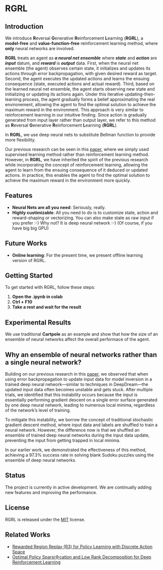 # RGRL
## Introduction
We introduce **R**eversal **G**enerative **R**einforcement **L**earning (**RGRL**), a **model-free** and **value-function-free** reinforcement learning method, where **only** neural networks are involved.

**RGRL** treats an agent as ***a neural net ensemble*** where ***state*** and ***action*** are ***input*** datum, and ***reward*** is ***output*** data. First, when the neural net ensemble (the agent) observes certain state, it initializes and updates its actions through error backpropagation, with given desired reward as target. Second, the agent executes the updated actions and learns the ensuing consequence (state, executed actions and actual reward). Third, based on the learned neural net ensemble, the agent starts observing new state and initializing or updating its actions again. Under this iterative updating-then-learning process, the agent gradually forms a belief approximating the real environement, allowing the agent to find the optimal solution to achieve the maximum reward in the environment. This approach is very similar to reinforcement learning in our intuitive finding. Since action is gradually generated from input layer rather than output layer, we refer to this method as **R**eversal **G**enerative **R**einforcement **L**earning (**RGRL**).

In **RGRL**, we use deep neural nets to substitute Bellman function to provide more flexibility.

Our previous research can be seen in this [paper](https://ala2022.github.io/papers/ALA2022_paper_4.pdf), where we simply used supervised learning method rather than reinforcement learning method. However, in **RGRL**, we have inherited the spirit of the previous research while incorporating the concept of reinforcement learning, allowing the agent to learn from the ensuing consequence of it deduced or updated actions. In practice, this enables the agent to find the optimal solution to achieve the maximum reward in the environment more quickly.

## Features
- **Neural Nets are all you need**: Seriously, really.
- **Highly custimizable**: All you need to do is to customize state, action and reward-shaping or vectorizing. You can also make state as raw input if you prefer :-) Why not? It is deep neural network :-) (Of course, if you have big big GPU)

## Future Works
- **Online learning**: For the present time, we present offline learning version of RGRL.

## Getting Started
To get started with RGRL, follow these steps:

1. **Open the .ipynb in colab**
2. **Ctrl + F10**
3. **Take a rest and wait for the result**

## Experimental Results
We use traditional **Cartpole** as an example and show that how the size of an ensemble of neural networks affect the overall performace of the agent.



## Why an ensemble of neural networks rather than a single neural network?

Building on our previous research in this [paper](https://ala2022.github.io/papers/ALA2022_paper_4.pdf), we observed that when using error backpropagation to update input data for model inversion in a trained deep neural network—similar to techniques in DeepDream—the updated input data often becomes unstable and gets stuck. After multiple trials, we identified that this instability occurs because the input is essentially performing gradient descent on a single error surface generated by one deep neural network, leading to numerous local minima, regardless of the network’s level of training.

To mitigate this instability, we borrow the concept of traditional stochastic gradient descent method, where input data and labels are shuffled to train a neural network. However, the difference now is that we shuffled an ensemble of trained deep neural networks during the input data update, preventing the input from getting trapped in local minima.

In our earlier work, we demonstrated the effectiveness of this method, achieving a 97.3% success rate in solving blank Sudoku puzzles using the ensemble of deep neural networks.

## Status
The project is currently in active development. We are continually adding new features and improving the performance.

## License
RGRL is released under the [MIT](https://github.com/Brownwang0426/RGRL/blob/main/LICENSE) license.

## Related Works
- [Rewarded Region Replay (R3) for Policy Learning with Discrete Action Space](https://arxiv.org/pdf/2405.16383)
- [Optimal Policy Sparsication and Low Rank Decomposition for Deep Reinforcement Learning](https://arxiv.org/pdf/2403.06313)





